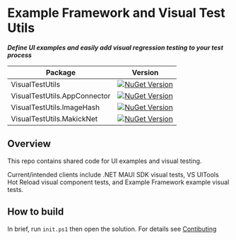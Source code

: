 # Example Framework and Visual Test Utils

***Define UI examples and easily add visual regression testing to your test process***

| Package | Version |
| ------- | ------- |
| VisualTestUtils | [![NuGet Version](https://img.shields.io/nuget/v/VisualTestUtils.svg)](https://nuget.org/packages/VisualTestUtils) |
| VisualTestUtils.AppConnector | [![NuGet Version](https://img.shields.io/nuget/v/VisualTestUtils.AppConnector.svg)](https://nuget.org/packages/VisualTestUtils.AppConnector) |
| VisualTestUtils.ImageHash| [![NuGet Version](https://img.shields.io/nuget/v/VisualTestUtils.ImageHash.svg)](https://nuget.org/packages/VisualTestUtils.ImageHash) |
| VisualTestUtils.MakickNet| [![NuGet Version](https://img.shields.io/nuget/v/VisualTestUtils.MagickNet.svg)](https://nuget.org/packages/VisualTestUtils.MagickNet) |

## Overview

This repo contains shared code for UI examples and visual testing.

Current/intended clients include .NET MAUI SDK visual tests, VS UITools Hot Reload visual component tests, and Example Framework
example visual tests.

## How to build

In brief, run `init.ps1` then open the solution. For details see [Contibuting](Contributing.md)

